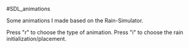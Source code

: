 #SDL_animations

Some animations I made based on the Rain-Simulator.

Press "r" to choose the type of animation.
Press "i" to choose the rain initialization/placement.